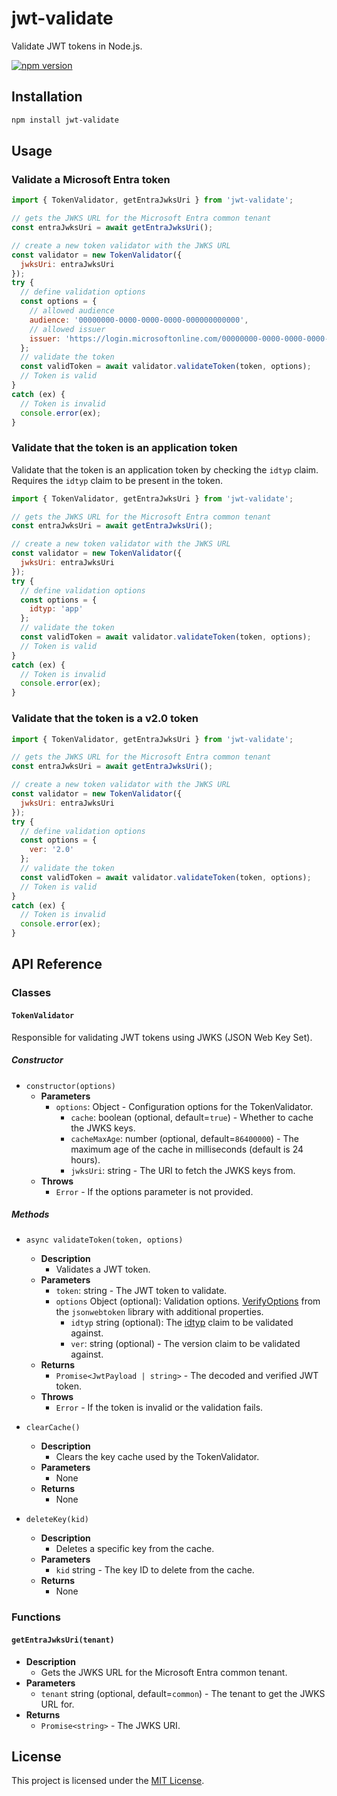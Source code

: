 # jwt-validate

Validate JWT tokens in Node.js.

[![npm version](https://badge.fury.io/js/jwt-validate.svg)](https://badge.fury.io/js/jwt-validate)

## Installation

```bash
npm install jwt-validate
```

## Usage

### Validate a Microsoft Entra token

```javascript
import { TokenValidator, getEntraJwksUri } from 'jwt-validate';

// gets the JWKS URL for the Microsoft Entra common tenant
const entraJwksUri = await getEntraJwksUri();

// create a new token validator with the JWKS URL
const validator = new TokenValidator({
  jwksUri: entraJwksUri
});
try {
  // define validation options
  const options = {
    // allowed audience
    audience: '00000000-0000-0000-0000-000000000000',
    // allowed issuer
    issuer: 'https://login.microsoftonline.com/00000000-0000-0000-0000-000000000000/v2.0'
  };
  // validate the token
  const validToken = await validator.validateToken(token, options);
  // Token is valid
}
catch (ex) {
  // Token is invalid
  console.error(ex);
}
```

### Validate that the token is an application token

Validate that the token is an application token by checking the `idtyp` claim. Requires the `idtyp` claim to be present in the token.

```javascript
import { TokenValidator, getEntraJwksUri } from 'jwt-validate';

// gets the JWKS URL for the Microsoft Entra common tenant
const entraJwksUri = await getEntraJwksUri();

// create a new token validator with the JWKS URL
const validator = new TokenValidator({
  jwksUri: entraJwksUri
});
try {
  // define validation options
  const options = {
    idtyp: 'app'
  };
  // validate the token
  const validToken = await validator.validateToken(token, options);
  // Token is valid
}
catch (ex) {
  // Token is invalid
  console.error(ex);
}
```

### Validate that the token is a v2.0 token

```javascript
import { TokenValidator, getEntraJwksUri } from 'jwt-validate';

// gets the JWKS URL for the Microsoft Entra common tenant
const entraJwksUri = await getEntraJwksUri();

// create a new token validator with the JWKS URL
const validator = new TokenValidator({
  jwksUri: entraJwksUri
});
try {
  // define validation options
  const options = {
    ver: '2.0'
  };
  // validate the token
  const validToken = await validator.validateToken(token, options);
  // Token is valid
}
catch (ex) {
  // Token is invalid
  console.error(ex);
}
```

## API Reference

### Classes

#### `TokenValidator`

Responsible for validating JWT tokens using JWKS (JSON Web Key Set).

##### Constructor

- `constructor(options)`
  - **Parameters**
    - `options`: Object - Configuration options for the TokenValidator.
      - `cache`: boolean (optional, default=`true`) - Whether to cache the JWKS keys.
      - `cacheMaxAge`: number (optional, default=`86400000`) - The maximum age of the cache in milliseconds (default is 24 hours).
      - `jwksUri`: string - The URI to fetch the JWKS keys from.
  - **Throws**
    - `Error` - If the options parameter is not provided.

##### Methods

- `async validateToken(token, options)`
  - **Description**
    - Validates a JWT token.
  - **Parameters**
    - `token`: string - The JWT token to validate.
    - `options` Object (optional): Validation options. [VerifyOptions](https://github.com/auth0/node-jsonwebtoken#jwtverifytoken-secretorpublickey-options-callback) from the `jsonwebtoken` library with additional properties.
      - `idtyp` string (optional): The [idtyp](https://learn.microsoft.com/en-us/entra/identity-platform/optional-claims-reference#:~:text=set%20as%20well.-,idtyp,-Token%20type) claim to be validated against.
      - `ver`: string (optional) - The version claim to be validated against.
  - **Returns**
    - `Promise<JwtPayload | string>` - The decoded and verified JWT token.
  - **Throws**
    - `Error` - If the token is invalid or the validation fails.

- `clearCache()`
  - **Description**
    - Clears the key cache used by the TokenValidator.
  - **Parameters**
    - None
  - **Returns**
    - None

- `deleteKey(kid)`
  - **Description**
    - Deletes a specific key from the cache.
  - **Parameters**
    - `kid` string - The key ID to delete from the cache.
  - **Returns**
    - None

### Functions

#### `getEntraJwksUri(tenant)`

- **Description**
  - Gets the JWKS URL for the Microsoft Entra common tenant.
- **Parameters**
  - `tenant` string (optional, default=`common`) - The tenant to get the JWKS URL for.
- **Returns**
  - `Promise<string>` - The JWKS URI.

## License

This project is licensed under the [MIT License](LICENSE).
